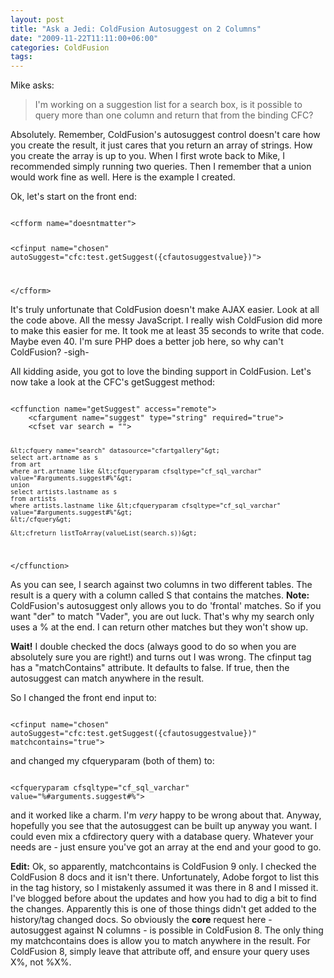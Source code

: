 ```yaml
---
layout: post
title: "Ask a Jedi: ColdFusion Autosuggest on 2 Columns"
date: "2009-11-22T11:11:00+06:00"
categories: ColdFusion 
tags: 
---
```


Mike asks:

<blockquote>
I'm working on a suggestion list for a search box, is it possible to query more than one column and return that from the binding CFC?
</blockquote>

Absolutely. Remember, ColdFusion's autosuggest control doesn't care how you create the result, it just cares that you return an array of strings. How you create the array is up to you. When I first wrote back to Mike, I recommended simply running two queries. Then I remember that a union would work fine as well. Here is the example I created.
<!--more-->
Ok, let's start on the front end:

<code>
&lt;cfform name="doesntmatter"&gt;

&lt;cfinput name="chosen" autoSuggest="cfc:test.getSuggest({cfautosuggestvalue})"&gt;

&lt;/cfform&gt;
</code>

It's truly unfortunate that ColdFusion doesn't make AJAX easier. Look at all the code above. All the messy JavaScript. I really wish ColdFusion did more to make this easier for me. It took me at least 35 seconds to write that code. Maybe even 40. I'm sure PHP does a better job here, so why can't ColdFusion? -sigh- 

All kidding aside, you got to love the binding support in ColdFusion. Let's now take a look at the CFC's getSuggest method:

<code>
&lt;cffunction name="getSuggest" access="remote"&gt;
	&lt;cfargument name="suggest" type="string" required="true"&gt;
	&lt;cfset var search = ""&gt;
	
	&lt;cfquery name="search" datasource="cfartgallery"&gt;
	select art.artname as s
	from art
	where art.artname like &lt;cfqueryparam cfsqltype="cf_sql_varchar" value="#arguments.suggest#%"&gt;
	union
	select artists.lastname as s
	from artists
	where artists.lastname like &lt;cfqueryparam cfsqltype="cf_sql_varchar" value="#arguments.suggest#%"&gt;
	&lt;/cfquery&gt;
	
	&lt;cfreturn listToArray(valueList(search.s))&gt;	
&lt;/cffunction&gt;
</code>

As you can see, I search against two columns in two different tables. The result is a query with a column called S that contains the matches. <b>Note:</b> ColdFusion's autosuggest only allows you to do 'frontal' matches. So if you want "der" to match "Vader", you are out luck. That's why my search only uses a % at the end. I can return other matches but they won't show up. 

<b>Wait!</b> I double checked the docs (always good to do so when you are absolutely sure you are right!) and turns out I was wrong. The cfinput tag has a "matchContains" attribute. It defaults to false. If true, then the autosuggest can match anywhere in the result.

So I changed the front end input to:

<code>
&lt;cfinput name="chosen" autoSuggest="cfc:test.getSuggest({cfautosuggestvalue})" matchcontains="true"&gt;
</code>

and changed my cfqueryparam (both of them) to:

<code>
&lt;cfqueryparam cfsqltype="cf_sql_varchar" value="%#arguments.suggest#%"&gt;
</code>

and it worked like a charm. I'm <i>very</i> happy to be wrong about that. Anyway, hopefully you see that the autosuggest can be built up anyway you want. I could even mix a cfdirectory query with a database query. Whatever your needs are - just ensure you've got an array at the end and your good to go.

<b>Edit:</b> Ok, so apparently, matchcontains is ColdFusion 9 only. I checked the ColdFusion 8 docs and it isn't there. Unfortunately, Adobe forgot to list this in the tag history, so I mistakenly assumed it was there in 8 and I missed it. I've blogged before about the updates and how you had to dig a bit to find the changes. Apparently this is one of those things didn't get added to the history/tag changed docs. So obviously the <b>core</b> request here - autosuggest against N columns - is possible in ColdFusion 8. The only thing my matchcontains does is allow you to match anywhere in the result. For ColdFusion 8, simply leave that attribute off, and ensure your query uses X%, not %X%.